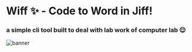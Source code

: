 # Wiff ✨ - Code to Word in Jiff! 
### a simple cli tool built to deal with lab work of computer lab 😌



![banner](https://res.cloudinary.com/dnwckxyyr/image/upload/v1708715673/shuaqkjmmpltbmj1sasq.png)
